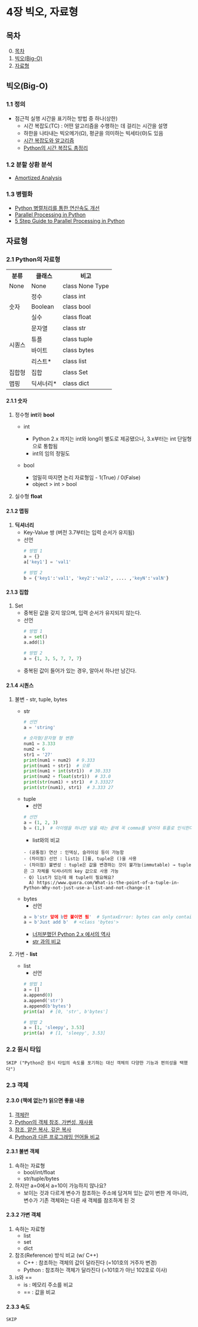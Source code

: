 # 4장 빅오, 자료형

## <a name='TOC'>목차</a>
0. [목차](#TOC)
1. [빅오(Big-O)](#bigO)
2. [자료형](#datatypes)



## <a name='bigO'>빅오(Big-O)</a>
### 1.1 정의
  - 점근적 실행 시간을 표기하는 방법 중 하나(상한)
      - 시간 복잡도(TC) : 어떤 알고리즘을 수행하는 데 걸리는 시간을 설명
      - 하한을 나타내는 빅오메가(Ω), 평균을 의미하는 빅세타(Θ)도 있음
      - [시간 복잡도와 알고리즘](https://velog.io/@bathingape/Time-Complexity%EC%8B%9C%EA%B0%84%EB%B3%B5%EC%9E%A1%EB%8F%84)
      - [Python의 시간 복잡도 총정리](https://chancoding.tistory.com/43)

### 1.2 분할 상환 분석
  - [Amortized Analysis](https://hcn1519.github.io/articles/2017-05/amortized_analysis)

### 1.3 병렬화
  - [Python 병렬처리를 통한 연산속도 개선](https://yganalyst.github.io/data_handling/memo_17_parallel/)
  - [Parallel Processing in Python](https://www.machinelearningplus.com/python/parallel-processing-python/)
  - [5 Step Guide to Parallel Processing in Python](https://medium.com/swlh/5-step-guide-to-parallel-processing-in-python-ac0ecdfcea09)

## <a name='datatypes'>자료형</a>
### 2.1 Python의 자료형
<table>
	<tr>
		<th>분류</th>
		<th>클래스</th>
		<th>비고</th>
	</tr>
	<tr>
		<td>None</td>
		<td>None</td>
		<td>class None Type</td>
	</tr>
	<tr>
		<td rowspan="3">숫자</td>
		<td>정수</td>
		<td>class int</td>
	</tr>
	<tr>
		<td>Boolean</td>
		<td>class bool</td>
	</tr>
	<tr>
		<td>실수</td>
		<td>class float</td>
	</tr>
	<tr>
		<td rowspan="4">시퀀스</td>
		<td>문자열</td>
		<td>class str</td>
	</tr>
	<tr>
		<td>튜플</td>
		<td>class tuple</td>
	</tr>
	<tr>
		<td>바이트</td>
		<td>class bytes</td>
	</tr>
	<tr>
		<td>리스트*</td>
		<td>class list</td>
	</tr>
	<tr>
		<td>집합형</td>
		<td>집합</td>
		<td>class Set</td>
	</tr>
	<tr>
		<td>맵핑</td>
		<td>딕셔너리*</td>
		<td>class dict</td>
	</tr>
</table>

#### 2.1.1 숫자
  1. 정수형 **int**와 **bool**
      * int
         * Python 2.x 까지는 int와 long이 별도로 제공됐으나, 3.x부터는 int 단일형으로 통합됨
         * int의 임의 정밀도
     
      * bool
         * 엄밀히 따지면 논리 자료형임 - 1(True) / 0(False)
         * object > int > bool
	 
  2. 실수형 **float**

#### 2.1.2 맵핑
  1. **딕셔너리**
      * Key-Value 쌍 (버전 3.7부터는 입력 순서가 유지됨)
      * 선언
	      ```python
	      # 방법 1
	      a = {}
	      a['key1'] = 'val1'
	      
	      # 방법 2
	      b = {'key1':'val1', 'key2':'val2', .... ,'keyN':'valN'}
	      ```
		  
#### 2.1.3 집합
  1. Set
      * 중복된 값을 갖지 않으며, 입력 순서가 유지되지 않는다.
      * 선언
	    ```python
		# 방법 1
		a = set()
		a.add(1)
		  
		# 방법 2
		a = {1, 3, 5, 7, 7, 7}
		```
      * 중복된 값이 들어가 있는 경우, 알아서 하나만 남긴다.

#### 2.1.4 시퀀스
  1. 불변 - str, tuple, bytes
      - str
	      ```python
	      # 선언
	      a = 'string'
	      
	      # 숫자형/문자형 형 변환
	      num1 = 3.333
	      num2 = 6
	      str1 = '27'
	      print(num1 + num2)  # 9.333
	      print(num1 + str1)  # 오류
	      print(num1 + int(str1))  # 30.333
	      print(num2 + float(str1))  # 33.0
	      print(str(num1) + str1)  # 3.33327
	      print(str(num1), str1)  # 3.333 27
	      ```
      - tuple
          - 선언
	     ```python
	     # 선언
	     a = (1, 2, 3)
	     b = (1,)  # 아이템을 하나만 넣을 때는 끝에 꼭 comma를 넣어야 튜플로 인식한다!
	     ```
          - list와의 비교
	      ```
	      - (공통점) 연산 : 인덱싱, 슬라이싱 등이 가능함
	      - (차이점) 선언 : list는 []를, tuple은 ()을 사용
	      - (차이점) 불변성 : tuple은 값을 변경하는 것이 불가능(immutable) → tuple은 그 자체를 딕셔너리의 key 값으로 사용 가능
	      - Q) list가 있는데 왜 tuple이 필요해요?
	        A) https://www.quora.com/What-is-the-point-of-a-tuple-in-Python-Why-not-just-use-a-list-and-not-change-it
	      ```
      - bytes
          - 선언
	     ```python
	     a = b'str 앞에 b만 붙이면 됨'  # SyntaxError: bytes can only contain ASCII literal characters.
	     a = b'Just add b'  # <class 'bytes'>
	     ```
          - [너저분했던 Python 2.x 에서의 역사](https://medium.com/better-programming/strings-unicode-and-bytes-in-python-3-everything-you-always-wanted-to-know-27dc02ff2686)
          - [str 과의 비교](https://mino-park7.github.io/effective%20python%20study/2018/09/06/betterway3-bytes-str-unicode/)
	 
  2. 가변 - **list**
      - list
          - 선언
	      ```python
	      # 방법 1
	      a = []
	      a.append(0)
	      a.append('str')
	      a.append(b'bytes')
	      print(a)  # [0, 'str', b'bytes']
	      
	      # 방법 2
	      a = [1, 'sleepy', 3.53]
	      print(a)  # [1, 'sleepy', 3.53]
	      ```

### 2.2 원시 타입
    SKIP ("Python은 원시 타입의 속도를 포기하는 대신 객체의 다양한 기능과 편의성을 택했다")
### 2.3 객체
#### 2.3.0 (책에 없는?) 읽으면 좋을 내용
  1. [객체란](https://wikidocs.net/20457)
  2. [Python의 객체 참조, 가변성, 재사용](https://medium.com/humanscape-tech/%ED%8C%8C%EC%9D%B4%EC%8D%AC%EC%9D%98-%EA%B0%9D%EC%B2%B4-%EC%B0%B8%EC%A1%B0-%EA%B0%80%EB%B3%80%EC%84%B1-%EC%9E%AC%ED%99%9C%EC%9A%A9-cd0afc889d77)
  3. [참조, 얕은 복사, 깊은 복사](https://hamait.tistory.com/844)
  3. [Python과 다른 프로그래밍 언어들 비교](https://pybo.kr/pybo/question/detail/112/)
#### 2.3.1 불변 객체
  1. 속하는 자료형
      - bool/int/float
      - str/tuple/bytes
  2. 하지만 a=0에서 a=10이 가능하지 않나요?
      - 보이는 것과 다르게 변수가 참조하는 주소에 담겨져 있는 값이 변한 게 아니라, 변수가 기존 객체와는 다른 새 객체를 참조하게 된 것
#### 2.3.2 가변 객체
  1. 속하는 자료형
      - list
      - set
      - dict
  2. 참조(Reference) 방식 비교 (w/ C++)
      - C++ : 참조하는 객체의 값이 달라진다 (=101호의 거주자 변경)
      - Python : 참조하는 객체가 달라진다 (=101호가 아닌 102호로 이사)
  3. is와 ==
      - is : 메모리 주소를 비교
      - == : 값을 비교

#### 2.3.3 속도
    SKIP

